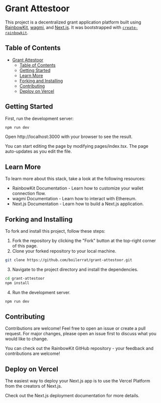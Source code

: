 # Grant Attestoor

This project is a decentralized grant application platform built using [RainbowKit](https://rainbowkit.com), [wagmi](https://wagmi.sh), and [Next.js](https://nextjs.org/). It was bootstrapped with [`create-rainbowkit`](https://github.com/rainbow-me/rainbowkit/tree/main/packages/create-rainbowkit).

## Table of Contents

- [Grant Attestoor](#grant-attestoor)
  - [Table of Contents](#table-of-contents)
  - [Getting Started](#getting-started)
  - [Learn More](#learn-more)
  - [Forking and Installing](#forking-and-installing)
  - [Contributing](#contributing)
  - [Deploy on Vercel](#deploy-on-vercel)

## Getting Started

First, run the development server:

```bash
npm run dev
```

Open http://localhost:3000 with your browser to see the result.

You can start editing the page by modifying pages/index.tsx. The page auto-updates as you edit the file.

## Learn More

To learn more about this stack, take a look at the following resources:

- RainbowKit Documentation - Learn how to customize your wallet connection flow.
- wagmi Documentation - Learn how to interact with Ethereum.
- Next.js Documentation - Learn how to build a Next.js application.

## Forking and Installing

To fork and install this project, follow these steps:

1. Fork the repository by clicking the "Fork" button at the top-right corner of this page.
2. Clone your forked repository to your local machine.

```bash
git clone https://github.com/boilerrat/grant-attestoor.git
```

3. Navigate to the project directory and install the dependencies.

```bash
cd grant-attestoor
npm install
```

4. Run the development server.

```bash
npm run dev
```

## Contributing

Contributions are welcome! Feel free to open an issue or create a pull request. For major changes, please open an issue first to discuss what you would like to change.

You can check out the RainbowKit GitHub repository - your feedback and contributions are welcome!

## Deploy on Vercel

The easiest way to deploy your Next.js app is to use the Vercel Platform from the creators of Next.js.

Check out the Next.js deployment documentation for more details.
